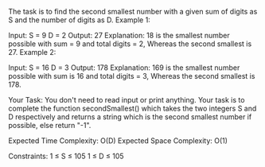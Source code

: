 The task is to find the second smallest number with a given sum of digits as S and the number of digits as D.
Example 1:

Input:
S = 9 
D = 2
Output:
27
Explanation:
18 is the smallest number possible with sum = 9
and total digits = 2, Whereas the second
smallest is 27.
Example 2:

Input:
S = 16
D = 3
Output:
178
Explanation:
169 is the smallest number possible with sum is
16 and total digits = 3, Whereas the second
smallest is 178.

Your Task:
You don't need to read input or print anything. Your task is to complete the function secondSmallest() which takes the two integers S and D respectively and returns a string which is the second smallest number if possible, else return "-1".

Expected Time Complexity: O(D)
Expected Space Complexity: O(1)

Constraints:
1 ≤ S ≤ 105
1 ≤ D ≤ 105
